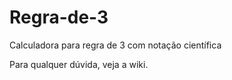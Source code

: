 # Regra-de-3
Calculadora para regra de 3 com notação científica

Para qualquer dúvida, veja a wiki.

